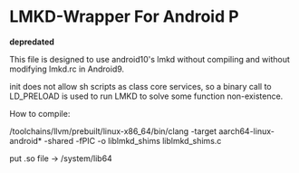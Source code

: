 LMKD-Wrapper For Android P
================================

**depredated**

This file is designed to use android10's lmkd without compiling and without modifying lmkd.rc in Android9.

init does not allow sh scripts as class core services, so a binary call to LD_PRELOAD is used to run LMKD to solve some function non-existence.

How to compile:

<NDK-PATH>/toolchains/llvm/prebuilt/linux-x86_64/bin/clang -target aarch64-linux-android* -shared -fPIC -o liblmkd_shims liblmkd_shims.c

put .so file -> /system/lib64